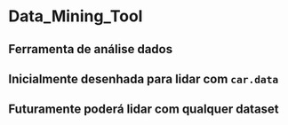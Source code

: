 # Data_Mining_Tool

## Ferramenta de análise dados
## Inicialmente desenhada para lidar com ```car.data```

## Futuramente poderá lidar com qualquer dataset

